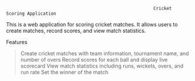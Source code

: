                                                             Cricket Scoring Application
This is a web application for scoring cricket matches. It allows users to create matches, record scores, and view match statistics.

Features
> Create cricket matches with team information, tournament name, and number of overs
> Record scores for each ball and display live scorecard
> View match statistics including runs, wickets, overs, and run rate
> Set the winner of the match

